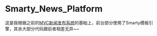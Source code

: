 # Smarty_News_Platform
这是我根据之前的[MVC新闻发布系统](https://github.com/MasterHo1228/mvc_news_platform)的基础上，前台部分使用了Smarty模板引擎，其余大部分代码跟前者相差无异~~